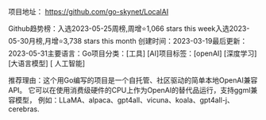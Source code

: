 项目地址：
https://github.com/go-skynet/LocalAI

Github趋势榜：入选2023-05-25周榜,周增⭐1,066 stars this week入选2023-05-30月榜,月增⭐3,738 stars this month
创建时间：2023-03-19最后更新：2023-05-31主要语言：Go项目分类：[工具] [AI]项目标签：[openAI] [深度学习] [大语言模型] [ 人工智能]

推荐理由：这个用Go编写的项目是一个自托管、社区驱动的简单本地OpenAI兼容API。
它可以在使用消费级硬件的CPU上作为OpenAI的替代品运行，支持ggml兼容模型，
例如：LLaMA、alpaca、gpt4all、vicuna、koala、gpt4all-j、cerebras.